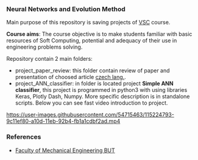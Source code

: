 ### Neural Networks and Evolution Method
Main purpose of this repository is saving projects of [VSC](https://www.fme.vutbr.cz/en/studenti/predmety/215503) course.

**Course aims**: The course objective is to make students familiar with basic resources of Soft Computing, potential and adequacy of their use in engineering problems solving.

Repository contain 2 main folders:  
* project_paper_review: this folder contain review of paper and presentation of choosed article [czech lang.](https://en.wikipedia.org/wiki/Czech_language).
* project_ANN_classifier: in folder is located project **Simple ANN classifier**, this project is programmed in python3 with using libraries Keras, Plotly Dash, Numpy. More specific description is in standalone scripts. Below you can see fast video introduction to project.

https://user-images.githubusercontent.com/54715463/115224793-9c11ef80-a10d-11eb-92b4-fb1a1cdbf2ad.mp4

### References
* [Faculty of Mechanical Engineering BUT](https://www.fme.vutbr.cz/en)
